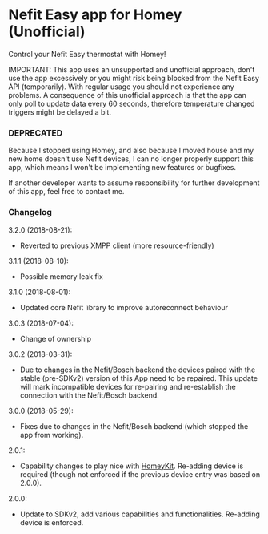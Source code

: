 # Nefit Easy app for Homey (Unofficial)

Control your Nefit Easy thermostat with Homey!

IMPORTANT: This app uses an unsupported and unofficial approach, don't use the app excessively or you might risk being blocked from the Nefit Easy API (temporarily). With regular usage you should not experience any problems. A consequence of this unofficial approach is that the app can only poll to update data every 60 seconds, therefore temperature changed triggers might be delayed a bit.

### DEPRECATED

Because I stopped using Homey, and also because I moved house and my new home doesn't use Nefit devices, I can no longer properly support this app, which means I won't be implementing new features or bugfixes.

If another developer wants to assume responsibility for further development of this app, feel free to contact me.

### Changelog

3.2.0 (2018-08-21):
- Reverted to previous XMPP client (more resource-friendly)

3.1.1 (2018-08-10):
- Possible memory leak fix

3.1.0 (2018-08-01):
- Updated core Nefit library to improve autoreconnect behaviour

3.0.3 (2018-07-04):
- Change of ownership

3.0.2 (2018-03-31):
- Due to changes in the Nefit/Bosch backend the devices paired with the stable (pre-SDKv2) version of this App need to be repaired. This update will mark incompatible devices for re-pairing and re-establish the connection with the Nefit/Bosch backend.

3.0.0 (2018-05-29):
- Fixes due to changes in the Nefit/Bosch backend (which stopped the app from working).

2.0.1:
- Capability changes to play nice with [HomeyKit](https://apps.athom.com/app/com.swttt.homekit). Re-adding device is required (though not enforced if the previous device entry was based on 2.0.0).

2.0.0:
- Update to SDKv2, add various capabilities and functionalities. Re-adding device is enforced.
